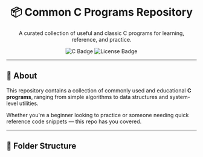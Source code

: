 <h1 align="center">📦 Common C Programs Repository</h1>

<p align="center">
  A curated collection of useful and classic C programs for learning, reference, and practice.
</p>

<p align="center">
  <img src="https://img.shields.io/badge/C-Language-00599C?style=for-the-badge&logo=c&logoColor=white" alt="C Badge"/>
  <img src="https://img.shields.io/badge/License-MIT-green.svg?style=for-the-badge" alt="License Badge"/>
</p>

---

## 📖 About

This repository contains a collection of commonly used and educational **C programs**, ranging from simple algorithms to data structures and system-level utilities.

Whether you're a beginner looking to practice or someone needing quick reference code snippets — this repo has you covered.

---

## 📂 Folder Structure

